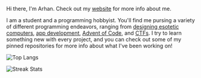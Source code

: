 Hi there, I'm Arhan. Check out my [website](https://arhan.sh) for more info about me.

I am a student and a programming hobbyist. You'll find me pursing a variety of different programming endeavors, ranging from [designing esotetic computers](https://github.com/ArhanChaudhary/NAND), [app development](https://github.com/ArhanChaudhary/TimeWeb), [Advent of Code](https://github.com/ArhanChaudhary/advent-of-code-2023), and [CTFs](https://ctftime.org/team/207689). I try to learn something new with every project, and you can check out some of my pinned repositories for more info about what I've been working on!

![Top Langs](https://github-readme-stats.vercel.app/api/top-langs/?username=ArhanChaudhary&layout=compact&hide=html,css)

![Streak Stats](https://github-readme-streak-stats.herokuapp.com/?user=ArhanChaudhary)
